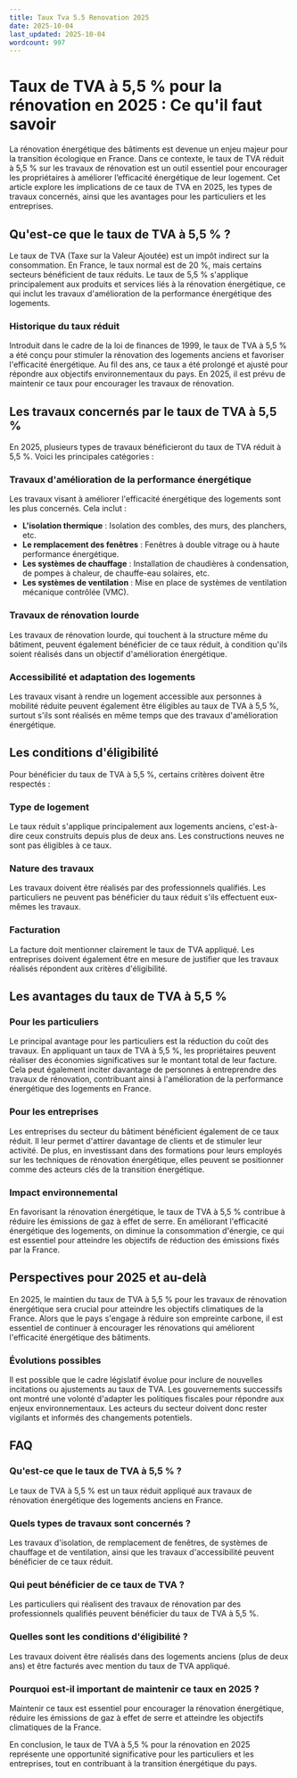 ```yaml
---
title: Taux Tva 5.5 Renovation 2025
date: 2025-10-04
last_updated: 2025-10-04
wordcount: 997
---
```


# Taux de TVA à 5,5 % pour la rénovation en 2025 : Ce qu'il faut savoir

La rénovation énergétique des bâtiments est devenue un enjeu majeur pour la transition écologique en France. Dans ce contexte, le taux de TVA réduit à 5,5 % sur les travaux de rénovation est un outil essentiel pour encourager les propriétaires à améliorer l’efficacité énergétique de leur logement. Cet article explore les implications de ce taux de TVA en 2025, les types de travaux concernés, ainsi que les avantages pour les particuliers et les entreprises.

## Qu'est-ce que le taux de TVA à 5,5 % ?

Le taux de TVA (Taxe sur la Valeur Ajoutée) est un impôt indirect sur la consommation. En France, le taux normal est de 20 %, mais certains secteurs bénéficient de taux réduits. Le taux de 5,5 % s'applique principalement aux produits et services liés à la rénovation énergétique, ce qui inclut les travaux d'amélioration de la performance énergétique des logements.

### Historique du taux réduit

Introduit dans le cadre de la loi de finances de 1999, le taux de TVA à 5,5 % a été conçu pour stimuler la rénovation des logements anciens et favoriser l'efficacité énergétique. Au fil des ans, ce taux a été prolongé et ajusté pour répondre aux objectifs environnementaux du pays. En 2025, il est prévu de maintenir ce taux pour encourager les travaux de rénovation.

## Les travaux concernés par le taux de TVA à 5,5 %

En 2025, plusieurs types de travaux bénéficieront du taux de TVA réduit à 5,5 %. Voici les principales catégories :

### Travaux d'amélioration de la performance énergétique

Les travaux visant à améliorer l'efficacité énergétique des logements sont les plus concernés. Cela inclut :

- **L'isolation thermique** : Isolation des combles, des murs, des planchers, etc.
- **Le remplacement des fenêtres** : Fenêtres à double vitrage ou à haute performance énergétique.
- **Les systèmes de chauffage** : Installation de chaudières à condensation, de pompes à chaleur, de chauffe-eau solaires, etc.
- **Les systèmes de ventilation** : Mise en place de systèmes de ventilation mécanique contrôlée (VMC).

### Travaux de rénovation lourde

Les travaux de rénovation lourde, qui touchent à la structure même du bâtiment, peuvent également bénéficier de ce taux réduit, à condition qu'ils soient réalisés dans un objectif d'amélioration énergétique.

### Accessibilité et adaptation des logements

Les travaux visant à rendre un logement accessible aux personnes à mobilité réduite peuvent également être éligibles au taux de TVA à 5,5 %, surtout s'ils sont réalisés en même temps que des travaux d'amélioration énergétique.

## Les conditions d'éligibilité

Pour bénéficier du taux de TVA à 5,5 %, certains critères doivent être respectés :

### Type de logement

Le taux réduit s'applique principalement aux logements anciens, c'est-à-dire ceux construits depuis plus de deux ans. Les constructions neuves ne sont pas éligibles à ce taux.

### Nature des travaux

Les travaux doivent être réalisés par des professionnels qualifiés. Les particuliers ne peuvent pas bénéficier du taux réduit s'ils effectuent eux-mêmes les travaux.

### Facturation

La facture doit mentionner clairement le taux de TVA appliqué. Les entreprises doivent également être en mesure de justifier que les travaux réalisés répondent aux critères d'éligibilité.

## Les avantages du taux de TVA à 5,5 %

### Pour les particuliers

Le principal avantage pour les particuliers est la réduction du coût des travaux. En appliquant un taux de TVA à 5,5 %, les propriétaires peuvent réaliser des économies significatives sur le montant total de leur facture. Cela peut également inciter davantage de personnes à entreprendre des travaux de rénovation, contribuant ainsi à l'amélioration de la performance énergétique des logements en France.

### Pour les entreprises

Les entreprises du secteur du bâtiment bénéficient également de ce taux réduit. Il leur permet d'attirer davantage de clients et de stimuler leur activité. De plus, en investissant dans des formations pour leurs employés sur les techniques de rénovation énergétique, elles peuvent se positionner comme des acteurs clés de la transition énergétique.

### Impact environnemental

En favorisant la rénovation énergétique, le taux de TVA à 5,5 % contribue à réduire les émissions de gaz à effet de serre. En améliorant l'efficacité énergétique des logements, on diminue la consommation d'énergie, ce qui est essentiel pour atteindre les objectifs de réduction des émissions fixés par la France.

## Perspectives pour 2025 et au-delà

En 2025, le maintien du taux de TVA à 5,5 % pour les travaux de rénovation énergétique sera crucial pour atteindre les objectifs climatiques de la France. Alors que le pays s'engage à réduire son empreinte carbone, il est essentiel de continuer à encourager les rénovations qui améliorent l'efficacité énergétique des bâtiments.

### Évolutions possibles

Il est possible que le cadre législatif évolue pour inclure de nouvelles incitations ou ajustements au taux de TVA. Les gouvernements successifs ont montré une volonté d'adapter les politiques fiscales pour répondre aux enjeux environnementaux. Les acteurs du secteur doivent donc rester vigilants et informés des changements potentiels.

## FAQ

### Qu'est-ce que le taux de TVA à 5,5 % ?

Le taux de TVA à 5,5 % est un taux réduit appliqué aux travaux de rénovation énergétique des logements anciens en France.

### Quels types de travaux sont concernés ?

Les travaux d'isolation, de remplacement de fenêtres, de systèmes de chauffage et de ventilation, ainsi que les travaux d'accessibilité peuvent bénéficier de ce taux réduit.

### Qui peut bénéficier de ce taux de TVA ?

Les particuliers qui réalisent des travaux de rénovation par des professionnels qualifiés peuvent bénéficier du taux de TVA à 5,5 %.

### Quelles sont les conditions d'éligibilité ?

Les travaux doivent être réalisés dans des logements anciens (plus de deux ans) et être facturés avec mention du taux de TVA appliqué.

### Pourquoi est-il important de maintenir ce taux en 2025 ?

Maintenir ce taux est essentiel pour encourager la rénovation énergétique, réduire les émissions de gaz à effet de serre et atteindre les objectifs climatiques de la France. 

En conclusion, le taux de TVA à 5,5 % pour la rénovation en 2025 représente une opportunité significative pour les particuliers et les entreprises, tout en contribuant à la transition énergétique du pays.